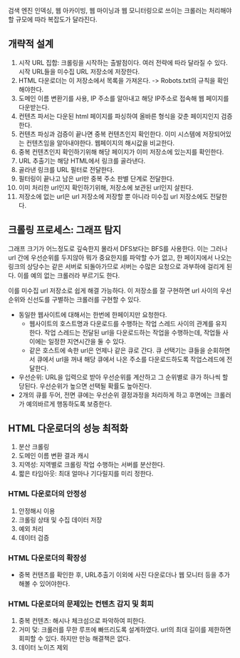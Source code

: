검색 엔진 인덱싱, 웹 아카이빙, 웹 마이닝과 웹 모니터링으로 쓰이는 크롤러는 처리해야할 규모에 따라 복잡도가 달라진다.

## 개략적 설계
1. 시작 URL 집합: 크롤링을 시작하는 출발점이다. 여러 전략에 따라 달라질 수 있다. 시작 URL들을 미수집 URL 저장소에 저장한다.
2. HTML 다운로더는 이 저장소에서 목록을 가져온다. -> Robots.txt의 규칙을 확인해야한다. 
3. 도메인 이름 변환기를 사용, IP 주소를 알아내고 해당 IP주소로 접속해 웹 페이지를 다운받는다. 
4. 컨텐츠 파서는 다운된 html 페이지를 파싱하여 올바른 형식을 갖춘 페이지인지 검증한다. 
5. 컨텐츠 파싱과 검증이 끝나면 중복 컨텐츠인지 확인한다. 이미 시스템에 저장되어있는 컨텐츠임을 알아내야한다. 웹페이지의 해시값을 비교한다.
6. 중복 컨텐츠인지 확인하기위해 해당 페이지가 이미 저장소에 있는지를 확인한다. 
7. URL 추출기는 해당 HTML에서 링크를 골라낸다. 
8. 골라낸 링크를 URL 필터로 전달한다. 
9. 필터링이 끝나고 남은 url만 중복 주소 판별 단계로 전달한다. 
10. 이미 처리한 url인지 확인하기위해, 저장소에 보관된 url인지 살핀다. 
11. 저장소에 없는 url은 url 저장소에 저장할 뿐 아니라 미수집 url 저장소에도 전달한다. 

## 크롤링 프로세스: 그래프 탐지
그래프 크기가 어느정도로 깊숙한지 몰라서 DFS보다는 BFS를 사용한다. 이는 그러나 url 간에 우선순위를 두지않아 뭐가 중요한지를 파악할 수가 없고, 한 페이지에서 나오는 링크의 상당수는 같은 서버로 되돌아가므로 서버는 수많은 요청으로 과부하에 걸리게 된다. 이를 예의 없는 크롤러라 부르기도 한다. 

이를 미수집 url 저장소로 쉽게 해결 가능하다. 이 저장소를 잘 구현하면 url 사이의 우선순위와 신선도를 구별하는 크롤러를 구현할 수 있다. 

- 동일한 웹사이트에 대해서는 한번에 한페이지만 요청한다. 
    - 웹사이트의 호스트명과 다운로드를 수행하는 작업 스레드 사이의 관계를 유지한다. 작업 스레드는 전달된 url을 다운로드하는 작업을 수행하는데, 작업들 사이에는 일정한 지연시간을 둘 수 있다.
    - 같은 호스트에 속한 url은 언제나 같은 큐로 간다. 큐 선택기는 큐들을 순회하면서 큐에서 url을 꺼내 해당 큐에서 나온 주소를 다운로드하도록 작업스레드에 전달한다.  
- 우선순위: URL을 입력으로 받아 우선순위를 계산하고 그 순위별로 큐가 하나씩 할당된다. 우선순위가 높으면 선택될 확률도 높아진다. 
- 2개의 큐를 두어, 전면 큐에는 우선순위 결정과정을 처리하게 하고 후면에는 크롤러가 예의바르게 행동하도록 보증한다. 

## HTML 다운로더의 성능 최적화
1. 분산 크롤링
2. 도메인 이름 변환 결과 캐시
3. 지역성: 지역별로 크롤링 작업 수행하는 서버를 분산한다. 
4. 짧은 타임아웃: 최대 얼마나 기다릴지를 미리 정한다. 

### HTML 다운로더의 안정성
1. 안정해시 이용
2. 크롤링 상태 및 수집 데이터 저장
3. 예외 처리
4. 데이터 검증

### HTML 다운로더의 확장성
- 중복 컨텐츠를 확인한 후, URL추출기 이외에 사진 다운로더나 웹 모니터 등을 추가해볼 수 있어야한다.
### HTML 다운로더의 문제있는 컨텐츠 감지 및 회피
1. 중복 컨텐츠: 해시나 체크섬으로 파악하여 피한다.
2. 거미 덫: 크롤러를 무한 루프에 빠뜨리도록 설계하였다. url의 최대 길이를 제한하면 회피할 수 있다. 하지만 만능 해결책은 없다. 
3. 데이터 노이즈 제외

